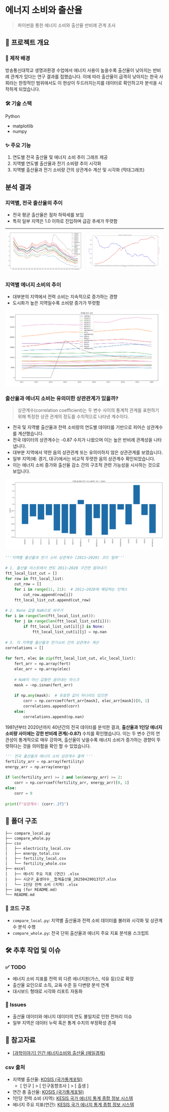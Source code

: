 # 에너지 소비와 출산율

> 파이썬을 통한 에너지 소비와 출산율 반비례 관계 조사

## 📘 프로젝트 개요

### 🎯 제작 배경
방송통신대학교 생명과환경 수업에서 에너지 사용이 높을수록 출산율이 낮아지는 반비례 관계가 있다는 연구 결과를 접했습니다. 이에 따라 출산율이 급격히 낮아지는 한국 사회라는 한정적인 범위에서도 이 현상이 두드러지는지를 데이터로 확인하고자 분석을 시작하게 되었습니다.

### 🛠 기술 스택
Python
- matplotlib
- numpy

### ✨ 주요 기능
1. 연도별 전국 출산율 및 에너지 소비 추이 그래프 제공
2. 지역별 연도별 출산율과 전기 소비량 추이 시각화
3. 지역별 출산율과 전기 소비량 간의 상관계수 계산 및 시각화 (막대그래프)

## 분석 결과

### 지역별, 전국 출산율의 추이
- 전국 평균 출산율은 점차 하락세를 보임
- 특히 일부 지역은 1.0 이하로 진입하며 급감 추세가 뚜렷함

![출산율 추이](./markdown/analysis-fertility/img/local_fertility.png) | ![한국 출산율과 에너지 소비](./markdown/analysis-fertility/img/kor-ftt-energy.png)
--|--|

### 지역별 에너지 소비의 추이
- 대부분의 지역에서 전력 소비는 지속적으로 증가하는 경향
- 도시화가 높은 지역일수록 소비량 증가가 뚜렷함


![전기 소비 추이](./markdown/analysis-fertility/img/local_elec.png) 

### 출산율과 에너지 소비는 유의미한 상관관계가 있을까?

> 상관계수(correlation coefficient)는 두 변수 사이의 통계적 관계를 표현하기 위해 특정한 상관 관계의 정도를 수치적으로 나타낸 계수이다.
>

- 전국 및 지역별 출산율과 전력 소비량의 연도별 데이터를 기반으로 피어슨 상관계수를 계산했습니다.
- 전국 데이터의 상관계수는 -0.87 수치가 나왔으며 이는 높은 반비례 관계성을 나타냅니다.
- 대부분 지역에서 약한 음의 상관관계 또는 유의미하지 않은 상관관계를 보였습니다.
- 일부 지역(예: 경기, 대구)에서는 비교적 뚜렷한 음의 상관계수 확인되었습니다.
- 이는 에너지 소비 증가와 출산율 감소 간의 구조적 관련 가능성을 시사하는 것으로 보입니다.

![relative graph](./markdown/analysis-fertility/img/local_rel.png)

```py
'''지역별 출산율과 전기 소비 상관계수 (2011~2020) 코드 일부'''

# 1. 출산율 리스트에서 연도 2011~2020 구간만 잘라내기
ftt_local_list_cut = []
for row in ftt_local_list:
    cut_row = []
    for i in range(11, 21):  # 2011~2020에 해당하는 인덱스
        cut_row.append(row[i])
    ftt_local_list_cut.append(cut_row)

# 2. None 값을 NaN으로 바꾸기
for i in range(len(ftt_local_list_cut)):
    for j in range(len(ftt_local_list_cut[i])):
        if ftt_local_list_cut[i][j] is None:
            ftt_local_list_cut[i][j] = np.nan

# 3. 각 지역별 출산율과 전기소비 간의 상관계수 계산
correlations = []

for fert, elec in zip(ftt_local_list_cut, elc_local_list):
    fert_arr = np.array(fert)
    elec_arr = np.array(elec)

    # NaN이 아닌 값들만 골라내는 마스크
    mask = ~np.isnan(fert_arr)

    if np.any(mask):  # 유효한 값이 하나라도 있으면
        corr = np.corrcoef(fert_arr[mask], elec_arr[mask])[0, 1]
        correlations.append(corr)
    else:
        correlations.append(np.nan)
```

1981년부터 2020년까지 40년간의 전국 데이터를 분석한 결과,
**출산율과 1인당 에너지 소비량 사이에는 강한 반비례 관계(-0.87)** 수치를 확인했습니다.
이는 두 변수 간의 연관성이 통계적으로 매우 강하며, 출산율이 낮을수록 에너지 소비가 증가하는 경향이 뚜렷하다는 것을 의미함을 확인 할 수 있었습니다.

```py
''' 전국 출산율과 에너지 소비 상관계수 출력 '''
fertility_arr = np.array(fertility)
energy_arr = np.array(energy)

if len(fertility_arr) >= 2 and len(energy_arr) >= 2:
    corr = np.corrcoef(fertility_arr, energy_arr)[0, 1]
else:
    corr = 0

print(f"상관계수: {corr:.2f}")
```




## 📁 폴더 구조
```
├── compare_local.py
├── compare_whole.py
├── csv
│   ├── electricity_local.csv
│   ├── energy_total.csv
│   ├── fertility_local.csv
│   └── fertility_whole.csv
├── excel
│   ├── 에너지 주요 지표 (연간) .xlsx
│   ├── 시군구_출생아수__합계출산율_20250429013727.xlsx
│   └── 1인당 전력 소비 (지역) .xlsx
├── img (for README.md)
└── README.md
```

### 📜 코드 구조
- `compare_local.py`: 지역별 출산율과 전력 소비 데이터를 불러와 시각화 및 상관계수 분석 수행
- `compare_whole.py`: 전국 단위 출산율과 에너지 주요 지표 분석용 스크립트

## 🛠 추후 작업 및 이슈

### ✅ TODO
- 에너지 소비 지표를 전력 외 다른 에너지원(가스, 석유 등)으로 확장
- 출산율 요인으로 소득, 교육 수준 등 다변량 분석 연계
- 대시보드 형태로 시각화 리포트 자동화

### 🐞 Issues
- 출산율 데이터와 에너지 데이터의 연도 불일치로 인한 전처리 이슈
- 일부 지역은 데이터 누락 혹은 통계 수치의 부정확성 존재

## 🔗 참고자료

- [[과학이야기] 인간 에너지소비와 출산율 (매일경제)](https://www.mk.co.kr/news/all/3053434)

### csv 출처
- 지역별 출산율: [KOSIS (국가통계포털)](https://kosis.kr/statisticsList/statisticsListIndex.do?menuId=M_01_01&vwcd=MT_ZTITLE&parmTabId=M_01_01&parentId=U.1;U_7.2;&outLink=Y#U_7.2)
    - [ 인구 ] > [ 인구동향조사 ] > [ 출생 ]
- 연간 총 출산율: [KOSIS (국가통계포털)](https://kosis.kr/statisticsList/statisticsListIndex.do?menuId=M_01_01&vwcd=MT_ZTITLE&parmTabId=M_01_01&parentId=U.1;U_7.2;&outLink=Y#U_7.2)
- 1인당 전력 소비 (지역): [KESIS 국가 에너지 통계 종합 정보 시스템](https://www.kesis.net/sub/subChart.jsp?report_id=910206&reportType=1)
- 에너지 주요 지표(연간): [KESIS 국가 에너지 통계 종합 정보 시스템](https://www.kesis.net/sub/subChart.jsp?report_id=910203&reportType=0)